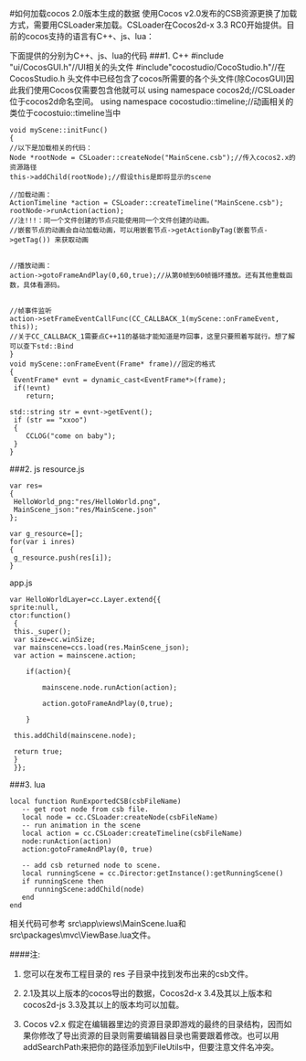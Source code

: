 #如何加载cocos 2.0版本生成的数据
使用Cocos v2.0发布的CSB资源更换了加载方式，需要用CSLoader来加载。CSLoader在Cocos2d-x 3.3 RC0开始提供。目前的cocos支持的语言有C++、js、lua：
 
下面提供的分别为C++、js、lua的代码
###1.	C++
    #include "ui/CocosGUI.h"//UI相关的头文件 
    #include"cocostudio/CocoStudio.h"//在CocosStudio.h 头文件中已经包含了cocos所需要的各个头文件(除CocosGUI)因此我们使用Cocos仅需要包含他就可以 
    using namespace cocos2d;//CSLoader位于cocos2d命名空间。 
    using namespace cocostudio::timeline;//动画相关的类位于cocostuio::timeline当中 
  
  
    void myScene::initFunc() 
    { 
    //以下是加载相关的代码： 
    Node *rootNode = CSLoader::createNode("MainScene.csb");//传入cocos2.x的资源路径 
    this->addChild(rootNode);//假设this是即将显示的scene 
  
    //加载动画： 
    ActionTimeline *action = CSLoader::createTimeline("MainScene.csb"); 
    rootNode->runAction(action); 
    //注!!!：同一个文件创建的节点只能使用同一个文件创建的动画。 
    //嵌套节点的动画会自动加载动画，可以用嵌套节点->getActionByTag(嵌套节点->getTag()) 来获取动画 
  
  
    //播放动画： 
    action->gotoFrameAndPlay(0,60,true);//从第0帧到60帧循环播放。还有其他重载函数，具体看源码。 
  
  
    //帧事件监听 
    action->setFrameEventCallFunc(CC_CALLBACK_1(myScene::onFrameEvent, this)); 
    //关于CC_CALLBACK_1需要点C++11的基础才能知道是咋回事，这里只要照着写就行。想了解可以查下std::Bind 
    } 
    void myScene::onFrameEvent(Frame* frame)//固定的格式 
    { 
     EventFrame* evnt = dynamic_cast<EventFrame*>(frame); 
     if(!evnt) 
        return; 
  
    std::string str = evnt->getEvent(); 
     if (str == "xxoo") 
     { 
        CCLOG("come on baby"); 
     } 
    }
###2. js
resource.js

    var res=
    {
	 HelloWorld_png:"res/HelloWorld.png",
	 MainScene_json:"res/MainScene.json"
    };

    var g_resource=[];
    for(var i inres)
    {
	 g_resource.push(res[i]);
    }

app.js

    var HelloWorldLayer=cc.Layer.extend{{
    sprite:null,
    ctor:function()
     {
     this._super();
     var size=cc.winSize;
     var mainscene=ccs.load(res.MainScene_json);
     var action = mainscene.action;

        if(action){

        	mainscene.node.runAction(action);

        	action.gotoFrameAndPlay(0,true);

        }

     this.addChild(mainscene.node);

     return true;
     }
     }};

###3. lua

    local function RunExportedCSB(csbFileName)
       -- get root node from csb file.
       local node = cc.CSLoader:createNode(csbFileName)
       -- run animation in the scene
       local action = cc.CSLoader:createTimeline(csbFileName)
       node:runAction(action)
       action:gotoFrameAndPlay(0, true)

       -- add csb returned node to scene.
       local runningScene = cc.Director:getInstance():getRunningScene()
       if runningScene then
          runningScene:addChild(node)
       end
    end


相关代码可参考 src\app\views\MainScene.lua和 src\packages\mvc\ViewBase.lua文件。

####注: 

1. 您可以在发布工程目录的 res 子目录中找到发布出来的csb文件。

2. 2.1及其以上版本的cocos导出的数据，Cocos2d-x 3.4及其以上版本和cocos2d-js 3.3及其以上的版本均可以加载。 

3. Cocos v2.x 假定在编辑器里边的资源目录即游戏的最终的目录结构，因而如果你修改了导出资源的目录则需要编辑器目录也需要跟着修改。也可以用addSearchPath来把你的路径添加到FileUtils中，但要注意文件名冲突。 